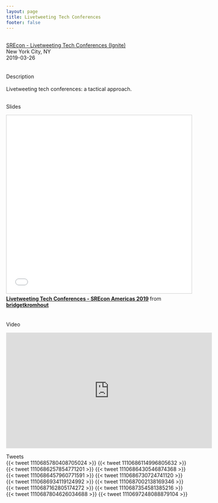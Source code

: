 ```yaml
---
layout: page
title: Livetweeting Tech Conferences
footer: false
---
```



<br>
<div class="views-field views-field-nothing">        <span class="field-content views-field-field-details"><a href="https://www.usenix.org/conference/srecon19americas/program">SREcon - Livetweeting Tech Conferences (Ignite)</a><br>New York City, NY<br><span class="date-display-start">2019-03-26</span></span></div>

<br>
<br>
Description
<br>
<br>
Livetweeting tech conferences: a tactical approach.
<br>
<br>

Slides
<br>
<iframe src="//www.slideshare.net/slideshow/embed_code/key/s6z2mVMp19PSkx" width="595" height="485" frameborder="0" marginwidth="0" marginheight="0" scrolling="no" style="border:1px solid #CCC; border-width:1px; margin-bottom:5px; max-width: 100%;" allowfullscreen> </iframe> <div style="margin-bottom:5px"> <strong> <a href="//www.slideshare.net/bridgetkromhout/livetweeting-tech-conferences-srecon-americas-2019" title="Livetweeting Tech Conferences - SREcon Americas 2019" target="_blank">Livetweeting Tech Conferences - SREcon Americas 2019</a> </strong> from <strong><a href="https://www.slideshare.net/bridgetkromhout" target="_blank">bridgetkromhout</a></strong> </div>
<br>

Video
<br>
<iframe width="560" height="315" src="https://www.youtube.com/watch?v=bQ62qI9IPP8&feature=youtu.be&t=158" frameborder="0" allow="autoplay; encrypted-media" allowfullscreen></iframe>
<br>


Tweets
<br>
{{< tweet 1110685780408705024 >}}
{{< tweet 1110686114996805632 >}}
{{< tweet 1110686257854771201 >}}
{{< tweet 1110686430546874368 >}}
{{< tweet 1110686457960771591 >}}
{{< tweet 1110686730724741120 >}}
{{< tweet 1110686934119124992 >}}
{{< tweet 1110687002138169346 >}}
{{< tweet 1110687162805174272 >}}
{{< tweet 1110687354581385216 >}}
{{< tweet 1110687804626034688 >}}
{{< tweet 1110697248088879104 >}}
